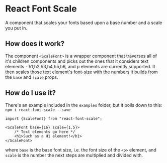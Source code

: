 # React Font Scale
A component that scales your fonts based upon a base number and a scale you put in.

## How does it work?
The component `<ScaleFont>` is a wrapper component that traverses all of it's children components and picks out the ones that it considers text elements - h1,h2,h3,h4,h5,h6, and p elements are currently supported. It then scales those text element's font-size with the numbers it builds from the `base` and `scale` props.

## How do I use it?
There's an example included in the `examples` folder, but it boils down to this:
`npm i react-font-scale --save`
``` 
import {ScaleFont} from "react-font-scale";

<ScaleFont base={16} scale={1.5}>
    /* Text elements go here */
    <h1>Such as a H1 element!</h1>
</ScaleFont>
```

where `base` is the base font size, i.e. the font size of the `<p>` element, and `scale` is the number the next steps are multiplied and divided with.